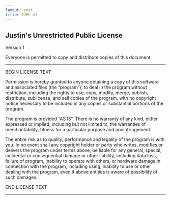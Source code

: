 ```yaml
---
layout: post
title: JUPL v1
---
```


## Justin's Unrestricted Public License

Version 1

Everyone is permitted to copy and distribute copies of this document.

---

BEGIN LICENSE TEXT

Permission is hereby granted to anyone obtaining a copy of this software and associated files (the “program”), to deal in the program without restriction,
including the rights to use, copy, modify, merge, publish, distribute, sublicense, and sell copies of the program,
with no copyright notice necessary to be included in any copies or substantial portions of the program.

The program is provided “AS IS”. There is no warranty of any kind, either expressed or implied, including but not limited to, the warranties of merchantability, fitness for a particular purpose and noninfringement.

The entire risk as to quality, performance and legality of the program is with you.
In no event shall any copyright holder or party who writes, modifies or delivers the program under terms above,
be liable for any general, special, incidental or consequential damage or other liability, including data loss, failure of program, inability to operate with others, or hardware damage
in connection with the program, including using, inability to use or other dealing with the program,
even if above entities is aware of possibility of such damages.

END LICENSE TEXT

---
